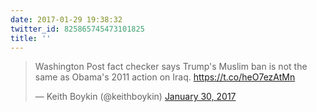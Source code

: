 ```yaml
---
date: 2017-01-29 19:38:32
twitter_id: 825865745473101825
title: ''
---
```


<blockquote class="twitter-tweet"><p lang="en" dir="ltr">Washington Post fact checker says Trump&#39;s Muslim ban is not the same as Obama&#39;s 2011 action on Iraq. <a href="https://t.co/heO7ezAtMn">https://t.co/heO7ezAtMn</a></p>&mdash; Keith Boykin (@keithboykin) <a href="https://twitter.com/keithboykin/status/825860393297915908?ref_src=twsrc%5Etfw">January 30, 2017</a></blockquote>
<script async src="https://platform.twitter.com/widgets.js" charset="utf-8"></script>
